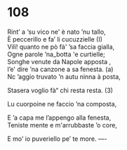 # 108
  
Rint’ a ‘su vico ne' è nato ’nu tallo,  
È peccerillo e fa’ li cucuzzielle (I)  
Vili! quanto ne pò fà' ’sa faccia gialla,  
Ogne parole ’na_botta 'e curtielle;  
Songhe venute da Napole apposta ,  
l’e' dire ’na canzone a sa fenesta. (a)  
Nc ’aggio truvato ’n autu ninna à posta,  
  
Stasera voglio fà“ chi resta resta. (3)  
  
Lu cuorpoine ne faccio ’na composta,  
  
E ’a capa me l’appengo alla fenesta,  
Teniste mente e m'arrubbaste ’o core,  
  
E mo’ io puveriello pe’ te more. —-  
  

